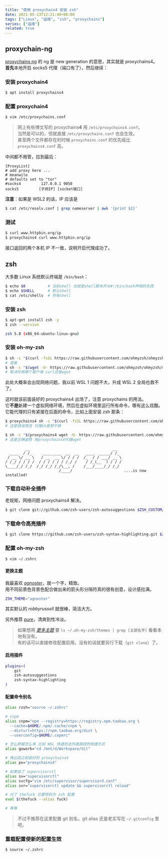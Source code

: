 ```yaml
---
title: "使用 proxychain4 安装 zsh"
date: 2021-05-23T12:21:40+08:00
tags: ["Linux", "运维", "zsh", "proxychains"]
series: ["运维"]
related: true
---
```


## proxychain-ng
[proxychains ng](https://github.com/rofl0r/proxychains-ng) 的 ng 是 new generation 的意思，其实就是 proxychains4。  
**首先**本地开启 socks5 代理（端口有了），然后继续：  

### 安装 proxychain4
```bash
$ apt install proxychains4
```

### 配置 proxychain4
```bash
$ vim /etc/proxychains.conf
```

> 网上有些博文写的 proxychains**4** 用 `/etc/proxychains4.conf`。  
> 当然是可以的，但就直接 `/etc/proxychains.conf` 也会生效。  
> 甚至两个文件都存在的时候 `proxychains.conf` 的优先级比 `proxychains4.conf` 高。  

中间都不用管，拉到最后：  
```
[ProxyList]
# add proxy here ...
# meanwile
# defaults set to "tor"
#socks4         127.0.0.1 9050
socks5         [子网IP] [socket端口]
```

**注意**：如果是 WSL2 的话，IP 应该是  
```bash
$ cat /etc/resolv.conf | grep nameserver | awk '{print $2}'
```

### 测试
```bash
$ curl www.httpbin.org/ip
$ proxychains4 curl www.httpbin.org/ip
```

接口返回的两个本机 IP 不一致，说明开启代理成功了。  

## zsh
大多数 Linux 系统默认终端是 `/bin/bash`：  
```bash
$ echo $0          # 当前shell 也就是shell脚本开头#!/bin/bash声明的东西
$ echo $SHELL      # 默认shell
$ cat /etc/shells  # 所有shell
```

### 安装 zsh
```bash
$ apt-get install zsh -y
$ zsh --version

zsh 5.8 (x86_64-ubuntu-linux-gnu)
```

### 安装 oh-my-zsh
```bash
$ sh -c "$(curl -fsSL https://raw.githubusercontent.com/ohmyzsh/ohmyzsh/master/tools/install.sh)"
# 或者
$ sh -c "$(wget -O- https://raw.githubusercontent.com/ohmyzsh/ohmyzsh/master/tools/install.sh)"
# 取决你用哪个客户端 curl还是wget
```

此处大概率会出现网络问题，我以前 WSL 1 问题不大，升成 WSL 2 全局也救不了。  

这时就该前面装好的 proxychains4 出场了，注意 proxychains 的用法。  
它**不是**新建一个虚拟网络环境，然后在虚拟环境里运行所有命令，哪有这么炫酷。  
它能代理的只有紧接在后面的命令，比如上面安装 zsh 那条：  
```bash
$ proxychains4 sh -c "$(curl -fsSL https://raw.githubusercontent.com/ohmyzsh/ohmyzsh/master/tools/install.sh)"
# 这是错误用法 代理sh是想干嘛

$ sh -c "$(proxychains4 wget -O- https://raw.githubusercontent.com/ohmyzsh/ohmyzsh/master/tools/install.sh)"
# 这是正确姿势 用proxychains4代理wget
```

```
         __                                     __
  ____  / /_     ____ ___  __  __   ____  _____/ /_
 / __ \/ __ \   / __ `__ \/ / / /  /_  / / ___/ __ \
/ /_/ / / / /  / / / / / / /_/ /    / /_(__  ) / / /
\____/_/ /_/  /_/ /_/ /_/\__, /    /___/____/_/ /_/
                        /____/                       ....is now installed!
```

### 下载自动补全插件
老规矩，网络问题 proxychains4 解决。  
```bash
$ git clone git://github.com/zsh-users/zsh-autosuggestions $ZSH_CUSTOM/plugins/zsh-autosuggestions
```

### 下载命令高亮插件
```bash
$ git clone https://github.com/zsh-users/zsh-syntax-highlighting.git $ZSH_CUSTOM/plugins/zsh-syntax-highlighting
```

### 配置 oh-my-zsh
```bash
$ vim ~/.zshrc
```

#### 更换主题
我最喜欢 [*agnoster*](https://github.com/agnoster/agnoster-zsh-theme)，就一个字，精致。  
用不同前景色背景色配合做出来的箭头形分隔符真的很有创意，设计感拉满。  
```bash
ZSH_THEME="agnoster"
```

其实默认的 *robbyrussell* 就很棒，简洁大方。  

另外推荐 [*pure*](https://github.com/sindresorhus/pure)，清爽到性冷淡。  

> 如果想用 [*更多主题*](https://github.com/ohmyzsh/ohmyzsh/wiki/themes) 要 `ls ~/.oh-my-zsh/themes | grep [主题名字]` 看看本地有没有。  
> 有的话可以直接修改配置启用。没有的话就要另行下载（`git clone`）了。  

#### 启用插件
```bash
plugins=(
	git
	zsh-autosuggestions
	zsh-syntax-highlighting
)
```

#### 配置命令别名
```bash
alias rzsh="source ~/.zshrc"

# cnpm
alias cnpm="npm --registry=https://registry.npm.taobao.org \
  --cache=$HOME/.npm/.cache/cnpm \
  --disturl=https://npm.taobao.org/dist \
  --userconfig=$HOME/.cnpmrc"

# 怎么舒服怎么来 比如 WSL 快速到达外面路径的快捷方式
alias gowork="cd /mnt/d/Workspace/Git"

# 再比如之前装好的 proxychains4
alias px="proxychains4"

# 如果装了 supervisorctl
alias sv="supervisorctl"
alias svcfg="vim /etc/supervisor/supervisord.conf"
alias svr="supervisorctl update && supervisorctl reload"

# 对了 thefuck 也要特别为 zsh 配置
eval $(thefuck --alias fuck)

# 等等
```

> 不过不推荐在这里配置 git 别名，git alias 还是老实写在 `~/.gitconfig` 里吧。  

### 重载配置使新的配置生效
```bash
$ source ~/.zshrc
```
